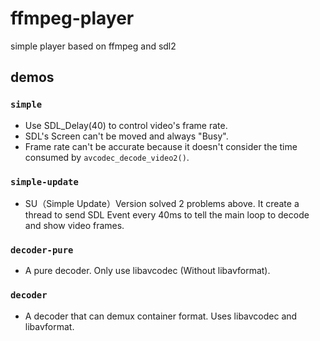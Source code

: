 # ffmpeg-player

simple player based on ffmpeg and sdl2

## demos

### `simple`
* Use SDL_Delay(40) to control video's frame rate.
* SDL's Screen can't be moved and always "Busy".
* Frame rate can't be accurate because it doesn't consider the time consumed
by `avcodec_decode_video2()`.

### `simple-update`
* SU（Simple Update）Version solved 2 problems above. It create a thread to send SDL
Event every 40ms to tell the main loop to decode and show video frames.

### `decoder-pure`
* A pure decoder. Only use libavcodec (Without libavformat).

### `decoder`
* A decoder that can demux container format. Uses libavcodec and libavformat.
